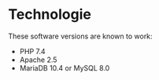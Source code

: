 # Technologie
These software versions are known to work:
* PHP 7.4
* Apache 2.5
* MariaDB 10.4 or MySQL 8.0

